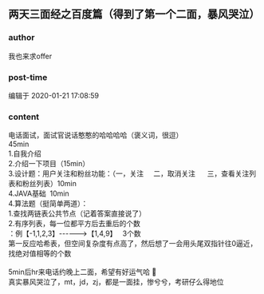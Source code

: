 ## 两天三面经之百度篇（得到了第一个二面，暴风哭泣）
### author 
我也来求offer
### post-time 

编辑于  2020-01-21 17:08:59
### content 
<div class="post-topic-des nc-post-content">
 <div>
  电话面试，面试官说话憨憨的哈哈哈哈（褒义词，很逗）
 </div>
 <div>
  45min
 </div>
 <div>
  1.自我介绍
 </div>
 <div>
  2.介绍一下项目（15min）
 </div>
 <div>
  3.设计题：用户关注和粉丝功能：（一，关注     二，取消关注      三，查看关注列表和粉丝列表）10min
 </div>
 <div>
  4.JAVA基础  10min
 </div>
 <div>
  4.算法题（挺简单两道）：
 </div>
 <div>
  1.查找两链表公共节点（记着答案直接说了）
  <br/>
 </div>
 <div>
  2.有序列表，每一位都平方后去重后的个数
 </div>
 <div>
  ：例【-1,1,2,3】------&gt;【1,4,9】   3个数
  <br/>
 </div>
 <div>
  第一反应哈希表，但空间复杂度有点高了，然后想了一会用头尾双指针往0逼近，找绝对值相等的个数
  <br/>
 </div>
 <div>
  <br/>
 </div>
 <div>
  5min后hr来电话约晚上二面，希望有好运气哈
  <span>
   🤣
  </span>
 </div>
 <div>
  <span>
   真实暴风哭泣了，mt，jd，zj，都是一面挂，惨兮兮，考研仔么得地位
  </span>
 </div>
 <div>
  <br/>
 </div>
</div>
